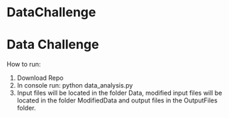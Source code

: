 # DataChallenge


Data Challenge
=======

How to run:

  1. Download Repo
  2. In console run: python data_analysis.py
  3. Input files will be located in the folder Data, modified input files will be located in the folder ModifiedData and output files in the OutputFiles folder.
